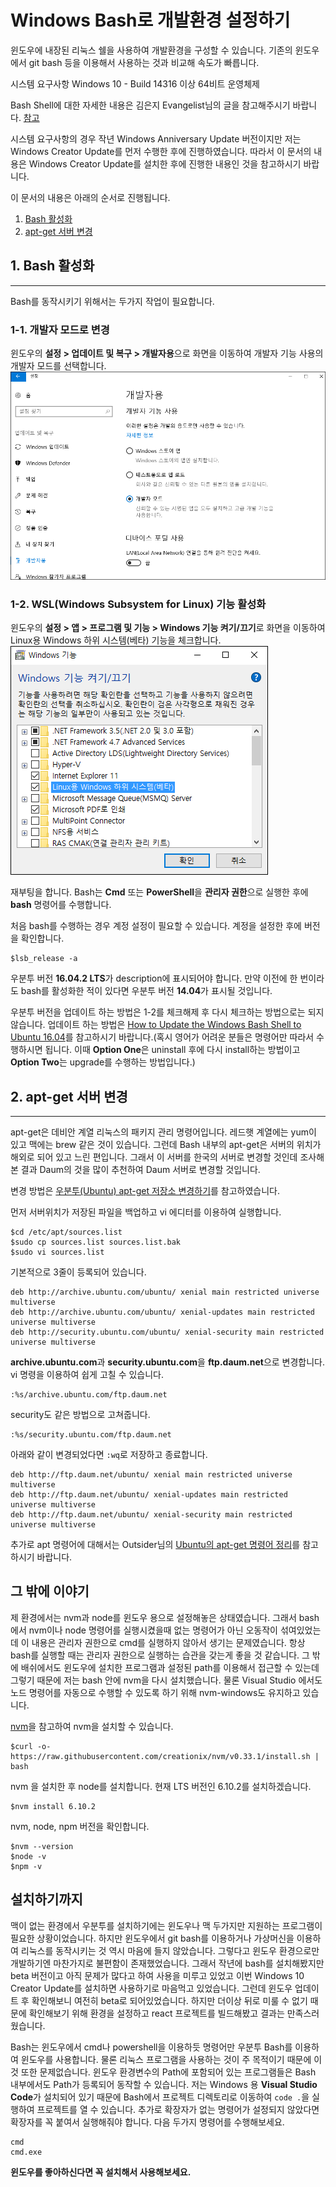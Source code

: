 # Windows Bash로 개발환경 설정하기
윈도우에 내장된 리눅스 쉘을 사용하여 개발환경을 구성할 수 있습니다.
기존의 윈도우에서 git bash 등을 이용해서 사용하는 것과 비교해 속도가 빠릅니다.

시스템 요구사항
Windows 10 - Build 14316 이상
64비트 운영체제

Bash Shell에 대한 자세한 내용은 김은지 Evangelist님의 글을 참고해주시기 바랍니다.
[참고](https://blogs.msdn.microsoft.com/eva/?p=7633)

시스템 요구사항의 경우 작년 Windows Anniversary Update 버전이지만 저는 Windows Creator Update를 먼저 수행한 후에 진행하였습니다. 따라서 이 문서의 내용은 Windows Creator Update를 설치한 후에 진행한 내용인 것을 참고하시기 바랍니다.

이 문서의 내용은 아래의 순서로 진행됩니다.
1. [Bash 활성화](#1-bash-활성화)
2. [apt-get 서버 변경](#2-apt-get-서버-변경)

## 1. Bash 활성화
----------------
Bash를 동작시키기 위해서는 두가지 작업이 필요합니다. 

### 1-1. 개발자 모드로 변경
윈도우의 **설정 > 업데이트 및 복구 > 개발자용**으로 화면을 이동하여 개발자 기능 사용의 개발자 모드를 선택합니다.
![개발자 모드 선택 이미지](./resources/developer-mode.png)

### 1-2. WSL(Windows Subsystem for Linux) 기능 활성화
윈도우의 **설정 > 앱 > 프로그램 및 기능 > Windows 기능 켜기/끄기**로 화면을 이동하여 Linux용 Windows 하위 시스템(베타) 기능을 체크합니다.
![Windows Subsystem for Linux 기능 체크](./resources/windows-feature.png)

재부팅을 합니다.
Bash는 **Cmd** 또는 **PowerShell**을 **관리자 권한**으로 실행한 후에 **bash** 명령어를 수행합니다.

처음 bash를 수행하는 경우 계정 설정이 필요할 수 있습니다.
계정을 설정한 후에 버전을 확인합니다.
```shell
$lsb_release -a
```
우분투 버전 **16.04.2 LTS**가 description에 표시되어야 합니다.
만약 이전에 한 번이라도 bash를 활성화한 적이 있다면 우분투 버전 **14.04**가 표시될 것입니다. 

우분투 버전을 업데이트 하는 방법은 1-2를 체크해제 후 다시 체크하는 방법으로는 되지 않습니다. 업데이트 하는 방법은 [How to Update the Windows Bash Shell to Ubuntu 16.04](https://www.howtogeek.com/278152/how-to-update-the-windows-bash-shell/)를 참고하시기 바랍니다.(혹시 영어가 어려운 분들은 명령어만 따라서 수행하시면 됩니다. 이때 **Option One**은 uninstall 후에 다시 install하는 방법이고 **Option Two**는 upgrade를 수행하는 방법입니다.)

## 2. apt-get 서버 변경
----------------------
apt-get은 데비안 계열 리눅스의 패키지 관리 명령어입니다. 레드햇 계열에는 yum이 있고 맥에는 brew 같은 것이 있습니다.
그런데 Bash 내부의 apt-get은 서버의 위치가 해외로 되어 있고 느린 편입니다. 그래서 이 서버를 한국의 서버로 변경할 것인데 조사해 본 결과 Daum의 것을 많이 추천하여 Daum 서버로 변경할 것입니다. 

변경 방법은 [우분투(Ubuntu) apt-get 저장소 변경하기](http://shshsh.tistory.com/60)를 참고하였습니다.

먼저 서버위치가 저장된 파일을 백업하고 vi 에디터를 이용하여 실행합니다.
```shell
$cd /etc/apt/sources.list
$sudo cp sources.list sources.list.bak
$sudo vi sources.list
```

기본적으로 3줄이 등록되어 있습니다.
```
deb http://archive.ubuntu.com/ubuntu/ xenial main restricted universe multiverse
deb http://archive.ubuntu.com/ubuntu/ xenial-updates main restricted universe multiverse
deb http://security.ubuntu.com/ubuntu/ xenial-security main restricted universe multiverse
```

**archive.ubuntu.com**과 **security.ubuntu.com**을 **ftp.daum.net**으로 변경합니다.
vi 명령을 이용하여 쉽게 고칠 수 있습니다. 
```
:%s/archive.ubuntu.com/ftp.daum.net
```

security도 같은 방법으로 고쳐줍니다.
```
:%s/security.ubuntu.com/ftp.daum.net
```

아래와 같이 변경되었다면 `:wq`로 저장하고 종료합니다.
```
deb http://ftp.daum.net/ubuntu/ xenial main restricted universe multiverse
deb http://ftp.daum.net/ubuntu/ xenial-updates main restricted universe multiverse
deb http://ftp.daum.net/ubuntu/ xenial-security main restricted universe multiverse
```

추가로 apt 명령어에 대해서는 Outsider님의 [Ubuntu의 apt-get 명령어 정리](https://blog.outsider.ne.kr/346)를 참고하시기 바랍니다.


## 그 밖에 이야기
제 환경에서는 nvm과 node를 윈도우 용으로 설정해놓은 상태였습니다. 그래서 bash 에서 nvm이나 node 명령어를 실행시켰을때 없는 명령어가 아닌 오동작이 섞여있었는데 이 내용은 관리자 권한으로 cmd를 실행하지 않아서 생기는 문제였습니다. 항상 bash를 실행할 때는 관리자 권한으로 실행하는 습관을 갖는게 좋을 것 같습니다.
그 밖에 배쉬에서도 윈도우에 설치한 프로그램과 설정된 path를 이용해서 접근할 수 있는데 그렇기 때문에 저는 bash 안에 nvm을 다시 설치했습니다. 물론 Visual Studio 에서도 노드 명령어를 자동으로 수행할 수 있도록 하기 위해 nvm-windows도 유지하고 있습니다.

[nvm](https://github.com/creationix/nvm)을 참고하여 nvm을 설치할 수 있습니다.
```shell
$curl -o- https://raw.githubusercontent.com/creationix/nvm/v0.33.1/install.sh | bash
```
nvm 을 설치한 후 node를 설치합니다. 현재 LTS 버전인 6.10.2를 설치하겠습니다.
```shell
$nvm install 6.10.2
```
nvm, node, npm 버전을 확인합니다.
```shell
$nvm --version
$node -v
$npm -v
```

## 설치하기까지
맥이 없는 환경에서 우분투를 설치하기에는 윈도우나 맥 두가지만 지원하는 프로그램이 필요한 상황이었습니다. 하지만 윈도우에서 git bash를 이용하거나 가상머신을 이용하여 리눅스를 동작시키는 것 역시 마음에 들지 않았습니다. 그렇다고 윈도우 환경으로만 개발하기엔 마찬가지로 불편함이 존재했었습니다. 그래서 작년에 bash를 설치해봤지만 beta 버전이고 아직 문제가 많다고 하여 사용을 미루고 있었고 이번 Windows 10 Creator Update를 설치하면 사용하기로 마음먹고 있었습니다. 그런데 윈도우 업데이트 후 확인해보니 여전히 beta로 되어있었습니다. 하지만 더이상 뒤로 미룰 수 없기 때문에 확인해보기 위해 환경을 설정하고 react 프로젝트를 빌드해봤고 결과는 만족스러웠습니다. 

Bash는 윈도우에서 cmd나 powershell을 이용하듯 명령어만 우분투 Bash를 이용하여 윈도우를 사용합니다. 물론 리눅스 프로그램을 사용하는 것이 주 목적이기 때문에 이것 또한 문제없습니다. 윈도우 환경변수의 Path에 포함되어 있는 프로그램들은 Bash 내부에서도 Path가 등록되어 동작할 수 있습니다. 저는 Windows 용 **Visual Studio Code**가 설치되어 있기 때문에 Bash에서 프로젝트 디렉토리로 이동하여 `code .`을 실행하여 프로젝트를 열 수 있습니다. 추가로 확장자가 없는 명령어가 설정되지 않았다면 확장자를 꼭 붙여서 실행해줘야 합니다. 다음 두가지 명령어를 수행해보세요.
```
cmd
cmd.exe
```

**윈도우를 좋아하신다면 꼭 설치해서 사용해보세요.**